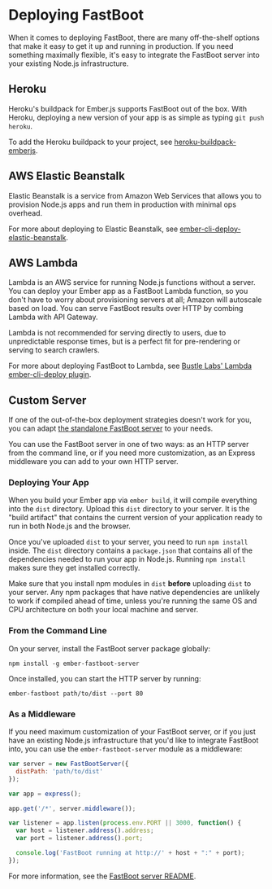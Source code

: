# Deploying FastBoot

When it comes to deploying FastBoot, there are many off-the-shelf
options that make it easy to get it up and running in production. If
you need something maximally flexible, it's easy to integrate the
FastBoot server into your existing Node.js infrastructure.

## Heroku

Heroku's buildpack for Ember.js supports FastBoot out of the box. With
Heroku, deploying a new version of your app is as simple as typing `git
push heroku`.

To add the Heroku buildpack to your project, see
[heroku-buildpack-emberjs](https://github.com/heroku/heroku-buildpack-emberjs).

## AWS Elastic Beanstalk

Elastic Beanstalk is a service from Amazon Web Services that allows you
to provision Node.js apps and run them in production with minimal ops
overhead.

For more about deploying to Elastic Beanstalk, see
[ember-cli-deploy-elastic-beanstalk](https://github.com/tomdale/ember-cli-deploy-elastic-beanstalk).

## AWS Lambda

Lambda is an AWS service for running Node.js functions without a server.
You can deploy your Ember app as a FastBoot Lambda function, so you
don't have to worry about provisioning servers at all; Amazon will
autoscale based on load. You can serve FastBoot results over HTTP by
combing Lambda with API Gateway.

Lambda is not recommended for serving directly to users, due to
unpredictable response times, but is a perfect fit for pre-rendering or
serving to search crawlers.

For more about deploying FastBoot to Lambda, see [Bustle Labs' 
Lambda ember-cli-deploy plugin](https://github.com/bustlelabs/ember-cli-deploy-fastboot-lambda).

## Custom Server

If one of the out-of-the-box deployment strategies doesn't work for you,
you can adapt [the standalone FastBoot
server](https://github.com/ember-fastboot/ember-fastboot-server) to your
needs.

You can use the FastBoot server in one of two ways: as an HTTP server
from the command line, or if you need more customization, as an Express
middleware you can add to your own HTTP server.

### Deploying Your App

When you build your Ember app via `ember build`, it will compile
everything into the `dist` directory. Upload this `dist` directory to your
server. It is the "build artifact" that contains the current version of
your application ready to run in both Node.js and the browser.

Once you've uploaded `dist` to your server, you need to run `npm
install` inside. The `dist` directory contains a `package.json` that
contains all of the dependencies needed to run your app in Node.js. Running
`npm install` makes sure they get installed correctly.

Make sure that you install npm modules in `dist` **before** uploading
`dist` to your server. Any npm packages that have native dependencies
are unlikely to work if compiled ahead of time, unless you're running
the same OS and CPU architecture on both your local machine and server.

### From the Command Line

On your server, install the FastBoot server package globally:

```
npm install -g ember-fastboot-server
```

Once installed, you can start the HTTP server by running:

```
ember-fastboot path/to/dist --port 80
```

### As a Middleware

If you need maximum customization of your FastBoot server, or if you
just have an existing Node.js infrastructure that you'd like to
integrate FastBoot into, you can use the `ember-fastboot-server` module
as a middleware:

```js
var server = new FastBootServer({
  distPath: 'path/to/dist'
});

var app = express();

app.get('/*', server.middleware());

var listener = app.listen(process.env.PORT || 3000, function() {
  var host = listener.address().address;
  var port = listener.address().port;

  console.log('FastBoot running at http://' + host + ":" + port);
});
```

For more information, see the [FastBoot server
README](https://github.com/ember-fastboot/ember-fastboot-server).
